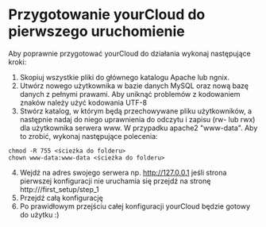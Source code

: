 Przygotowanie yourCloud do pierwszego uruchomienie
==================================================

Aby poprawnie przygotować yourCloud do działania wykonaj następujące kroki:

1. Skopiuj wszystkie pliki do głównego katalogu Apache lub ngnix. 
2. Utwórz nowego użytkownika w bazie danych MySQL oraz nową bazę danych z pełnymi prawami. Aby uniknąć problemów z kodowaniem znaków należy użyć kodowania UTF-8
3. Stwórz katalog, w którym będą przechowywane pliku użytkowników, a następnie nadaj do niego uprawnienia do odczytu i zapisu (rw- lub rwx) dla użytkownika serwera www. W przypadku apache2 "www-data". Aby to zrobić, wykonaj następujące polecenia:
```
chmod -R 755 <ścieżka do folderu>
chown www-data:www-data <ścieżka do folderu>
```
4. Wejdź na adres swojego serwera np. http://127.0.0.1 jeśli strona pierwszej konfiguracji nie uruchamia się przejdź na stronę http://<adres twojego serwera>/first_setup/step_1
5. Przejdź całą konfigurację
6. Po prawidłowym przejściu całej konfiguracji yourCloud będzie gotowy do użytku :)